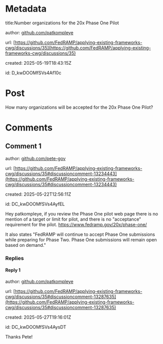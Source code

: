 # Metadata

title:Number organizations for the 20x Phase One Pilot

author: [github.com/patkompleye](https://github.com/patkompleye)

url: [https://github.com/FedRAMP/applying-existing-frameworks-cwg/discussions/35](https://github.com/FedRAMP/applying-existing-frameworks-cwg/discussions/35)

created: 2025-05-19T18:43:15Z

id: D_kwDOOMfSVs4Af10c



# Post

How many organizations will be accepted for the 20x Phase One Pilot? 

# Comments




## Comment 1

author: [github.com/pete-gov](https://github.com/pete-gov)

url: [https://github.com/FedRAMP/applying-existing-frameworks-cwg/discussions/35#discussioncomment-13234443](https://github.com/FedRAMP/applying-existing-frameworks-cwg/discussions/35#discussioncomment-13234443)

created: 2025-05-22T12:56:11Z

id: DC_kwDOOMfSVs4AyfEL

Hey patkompleye, if you review the Phase One pilot web page there is no mention of a target or limit for pilot, and there is no "acceptance" requirement for the pilot. https://www.fedramp.gov/20x/phase-one/

It also states "FedRAMP will continue to accept Phase One submissions while preparing for Phase Two. Phase One submissions will remain open based on demand."

### Replies



#### Reply 1

author: [github.com/patkompleye](https://github.com/patkompleye)

url: [https://github.com/FedRAMP/applying-existing-frameworks-cwg/discussions/35#discussioncomment-13287635](https://github.com/FedRAMP/applying-existing-frameworks-cwg/discussions/35#discussioncomment-13287635)

created: 2025-05-27T19:16:01Z

id: DC_kwDOOMfSVs4AysDT

Thanks Pete!


